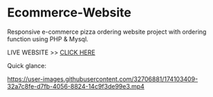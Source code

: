 # Ecommerce-Website
Responsive e-commerce pizza ordering website project with ordering function using PHP &amp; Mysql.

LIVE WEBSITE >> <a href="https://pizaranch.000webhostapp.com/">CLICK HERE</a>

Quick glance:

https://user-images.githubusercontent.com/32706881/174103409-32a7c8fe-d7fb-4056-8824-14c9f3de99e3.mp4






